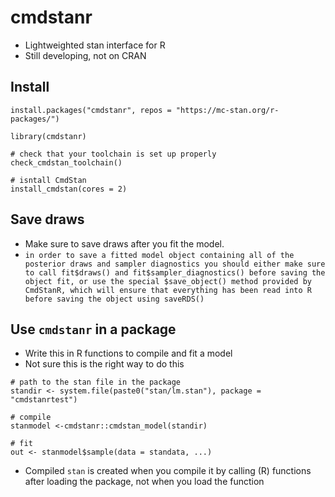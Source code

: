 # cmdstanr

* Lightweighted stan interface for R
* Still developing, not on CRAN

## Install

```
install.packages("cmdstanr", repos = "https://mc-stan.org/r-packages/")

library(cmdstanr)

# check that your toolchain is set up properly
check_cmdstan_toolchain()

# isntall CmdStan
install_cmdstan(cores = 2)
```

## Save draws

* Make sure to save draws after you fit the model. 
* `in order to save a fitted model object containing all of the posterior draws and sampler diagnostics you should either make sure to call fit$draws() and fit$sampler_diagnostics() before saving the object fit, or use the special $save_object() method provided by CmdStanR, which will ensure that everything has been read into R before saving the object using saveRDS()`


## Use `cmdstanr` in a package
* Write this in R functions to compile and fit a model
* Not sure this is the right way to do this

```
# path to the stan file in the package
standir <- system.file(paste0("stan/lm.stan"), package = "cmdstanrtest")

# compile
stanmodel <-cmdstanr::cmdstan_model(standir)

# fit
out <- stanmodel$sample(data = standata, ...)

```

* Compiled `stan` is created when you compile it by calling (R) functions after loading the package, not when you load the function